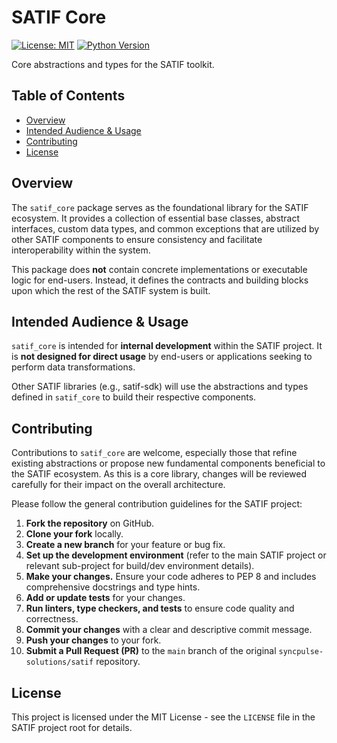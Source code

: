 # SATIF Core

[![License: MIT](https://img.shields.io/badge/License-MIT-yellow.svg)](https://opensource.org/licenses/MIT)
[![Python Version](https://img.shields.io/badge/python-3.9%2B-blue.svg)](https://www.python.org/downloads/)

Core abstractions and types for the SATIF toolkit.

## Table of Contents

- [Overview](#overview)
- [Intended Audience &amp; Usage](#intended-audience--usage)
- [Contributing](#contributing)
- [License](#license)

## Overview

The `satif_core` package serves as the foundational library for the SATIF ecosystem. It provides a collection of essential base classes, abstract interfaces, custom data types, and common exceptions that are utilized by other SATIF components to ensure consistency and facilitate interoperability within the system.

This package does **not** contain concrete implementations or executable logic for end-users. Instead, it defines the contracts and building blocks upon which the rest of the SATIF system is built.

## Intended Audience & Usage

`satif_core` is intended for **internal development** within the SATIF project. It is **not designed for direct usage** by end-users or applications seeking to perform data transformations.

Other SATIF libraries (e.g., satif-sdk) will use the abstractions and types defined in `satif_core` to build their respective components.

## Contributing

Contributions to `satif_core` are welcome, especially those that refine existing abstractions or propose new fundamental components beneficial to the SATIF ecosystem. As this is a core library, changes will be reviewed carefully for their impact on the overall architecture.

Please follow the general contribution guidelines for the SATIF project:

1. **Fork the repository** on GitHub.
2. **Clone your fork** locally.
3. **Create a new branch** for your feature or bug fix.
4. **Set up the development environment** (refer to the main SATIF project or relevant sub-project for build/dev environment details).
5. **Make your changes.** Ensure your code adheres to PEP 8 and includes comprehensive docstrings and type hints.
6. **Add or update tests** for your changes.
7. **Run linters, type checkers, and tests** to ensure code quality and correctness.
8. **Commit your changes** with a clear and descriptive commit message.
9. **Push your changes** to your fork.
10. **Submit a Pull Request (PR)** to the `main` branch of the original `syncpulse-solutions/satif` repository.

## License

This project is licensed under the MIT License - see the `LICENSE` file in the SATIF project root for details.
